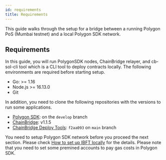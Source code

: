 ```yaml
---
id: requirements
title: Requirements
---
```


This guide walks through the setup for a bridge between a running Polygon PoS (Mumbai testnet) and a local Polygon SDK network.

## Requirements

In this guide, you will run PolygonSDK nodes, ChainBridge relayer, and cb-sol-cli tool which is a CLI tool to deploy contracts locally. The following environments are required before starting setup.

* Go: >= 1.16
* Node.js >= 16.13.0
* Git

In addition, you need to clone the following repositories with the versions to run some applications.

* [Polygon SDK](https://github.com/0xPolygon/polygon-sdk.git): on the `develop` branch
* [ChainBridge](https://github.com/ChainSafe/ChainBridge): v1.1.5
* [ChainBridge Deploy Tools](https://github.com/ChainSafe/chainbridge-deploy): `f2aa093` on `main` branch

You need to setup Polygon SDK network before you proceed the next section. Please check [How to set up IBFT locally](https://sdk-docs.polygon.technology/docs/how-tos/howto-setup-ibft/howto-set-ibft-locally) for the details. Please note that you need to set some premined accounts to pay gas costs in Polygon SDK.
